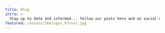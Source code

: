```yaml
---
title: Blog
intro: >-
  Stay up to date and informed... follow our posts here and on social media!
featured: /assets/3belugas_kfrost.jpg
---
```


